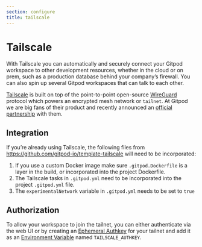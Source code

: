 ```yaml
---
section: configure
title: tailscale
---
```


<script context="module">
  export const prerender = true;
</script>

# Tailscale

With Tailscale you can automatically and securely connect your Gitpod workspace to other development resources, whether in the cloud or on prem, such as a production database behind your company’s firewall. You can also spin up several Gitpod workspaces that can talk to each other.

[Tailscale](https://tailscale.com/) is built on top of the point-to-point open-source [WireGuard](https://www.wireguard.com/) protocol which powers an encrypted mesh network or `tailnet`. At Gitpod we are big fans of their product and recently announced an [official partnership](/blog/tailscale) with them.

## Integration

If you’re already using Tailscale, the following files from https://github.com/gitpod-io/template-tailscale will need to be incorporated:

1. If you use a custom Docker image make sure `.gitpod.Dockerfile` is a layer in the build, or incorporated into the project Dockerfile.
2. The Tailscale tasks in `.gitpod.yml` need to be incorporated into the project `.gitpod.yml` file.
3. The `experimentalNetwork` variable in `.gitpod.yml` needs to be set to `true`

## Authorization

To allow your workspace to join the tailnet, you can either authenticate via the web UI or by creating an [Ephemeral Authkey](https://tailscale.com/kb/1085/auth-keys/) for your tailnet and add it as an [Environment Variable](https://gitpod.io/variables) named `TAILSCALE_AUTHKEY`.
